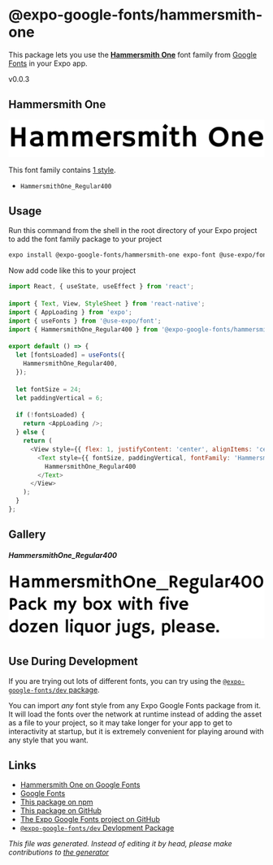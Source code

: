# @expo-google-fonts/hammersmith-one

This package lets you use the [**Hammersmith One**](https://fonts.google.com/specimen/Hammersmith+One) font family from [Google Fonts](https://fonts.google.com/) in your Expo app.

v0.0.3

## Hammersmith One

![Hammersmith One](./font-family.png)

This font family contains [1 style](#gallery).

- `HammersmithOne_Regular400`

## Usage

Run this command from the shell in the root directory of your Expo project to add the font family package to your project
```sh
expo install @expo-google-fonts/hammersmith-one expo-font @use-expo/font
```

Now add code like this to your project
```js
import React, { useState, useEffect } from 'react';

import { Text, View, StyleSheet } from 'react-native';
import { AppLoading } from 'expo';
import { useFonts } from '@use-expo/font';
import { HammersmithOne_Regular400 } from '@expo-google-fonts/hammersmith-one';

export default () => {
  let [fontsLoaded] = useFonts({
    HammersmithOne_Regular400,
  });

  let fontSize = 24;
  let paddingVertical = 6;

  if (!fontsLoaded) {
    return <AppLoading />;
  } else {
    return (
      <View style={{ flex: 1, justifyContent: 'center', alignItems: 'center' }}>
        <Text style={{ fontSize, paddingVertical, fontFamily: 'HammersmithOne_Regular400' }}>
          HammersmithOne_Regular400
        </Text>
      </View>
    );
  }
};

```

## Gallery

##### HammersmithOne_Regular400
![HammersmithOne_Regular400](./bbd2dab2dede4753a7b96c8c6c16d212a15b9feda00f0620edbe4cb62e1604fe.ttf.png)


## Use During Development

If you are trying out lots of different fonts, you can try using the [`@expo-google-fonts/dev` package](https://github.com/expo/google-fonts/tree/master/font-packages/dev#readme).

You can import *any* font style from any Expo Google Fonts package from it. It will load the fonts
over the network at runtime instead of adding the asset as a file to your project, so it may take longer
for your app to get to interactivity at startup, but it is extremely convenient
for playing around with any style that you want.

## Links

- [Hammersmith One on Google Fonts](https://fonts.google.com/specimen/Hammersmith+One)
- [Google Fonts](https://fonts.google.com/)
- [This package on npm](https://www.npmjs.com/package/@expo-google-fonts/hammersmith-one)
- [This package on GitHub](https://github.com/expo/google-fonts/tree/master/font-packages/hammersmith-one)
- [The Expo Google Fonts project on GitHub](https://github.com/expo/google-fonts)
- [`@expo-google-fonts/dev` Devlopment Package](https://github.com/expo/google-fonts/tree/master/font-packages/dev)


*This file was generated. Instead of editing it by head, please make contributions to [the generator](https://github.com/expo/google-fonts/tree/master/packages/generator)*
